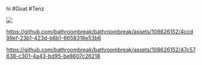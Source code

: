 hi #Goat #Tenz

![](https://i.postimg.cc/rwvW1nXn/20240704-204955.png)

https://github.com/bathroombreak/bathroombreak/assets/108626152/4ccd99ef-23b1-423d-b6b1-6658318e53b6

https://github.com/bathroombreak/bathroombreak/assets/108626152/47c57638-c301-4a43-bd95-be8607c26218


